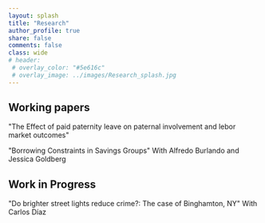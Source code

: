 ```yaml
---
layout: splash
title: "Research"
author_profile: true
share: false 
comments: false
class: wide 
# header:
 # overlay_color: "#5e616c"
 # overlay_image: ../images/Research_splash.jpg
---
```



## Working papers

"The Effect of paid paternity leave on paternal involvement and lebor market outcomes"

"Borrowing Constraints in Savings Groups" With Alfredo Burlando and Jessica Goldberg


## Work in Progress

"Do brighter street lights reduce crime?: The case of Binghamton, NY" With Carlos Díaz
